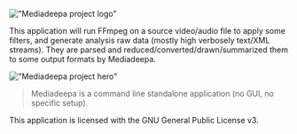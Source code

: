!["Mediadeepa project logo"](https://mexm.media/project-logo.png)

This application will run FFmpeg on a source video/audio file to apply some filters, and generate analysis raw data (mostly high verbosely text/XML streams). They are parsed and reduced/converted/drawn/summarized them to some output formats by Mediadeepa.

!["Mediadeepa project hero"](https://mexm.media/project-hero.jpg)

> Mediadeepa is a command line standalone application (no GUI, no specific setup).

This application is licensed with the GNU General Public License v3.
